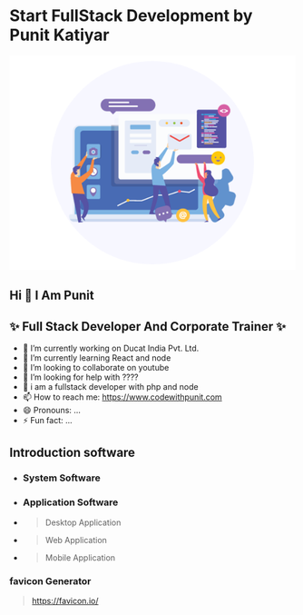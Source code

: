 # Start FullStack Development by Punit Katiyar

<img src="Web-Application-Development.png">

## Hi  👋  I Am Punit 

## ✨ Full Stack Developer And Corporate Trainer  ✨

- 🔭 I’m currently working on Ducat India Pvt. Ltd.
- 🌱 I’m currently learning React and node
- 👯 I’m looking to collaborate on youtube
- 🤔 I’m looking for help with ????
- 💬 i am a fullstack developer with php and node
- 📫 How to reach me: https://www.codewithpunit.com
- 😄 Pronouns: ...
- ⚡ Fun fact: ...

## Introduction software

- ### System Software 

- ### Application Software
- > Desktop Application
- > Web Application 
- > Mobile Application


### favicon Generator 

> https://favicon.io/

